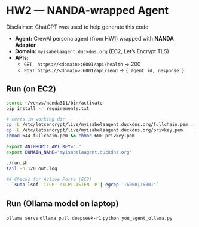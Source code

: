 # HW2 — NANDA-wrapped Agent

Disclaimer: ChatGPT was used to help generate this code.

- **Agent:** CrewAI persona agent (from HW1) wrapped with **NANDA Adapter**  
- **Domain:** `myisabelaagent.duckdns.org` (EC2, Let’s Encrypt TLS)  
- **APIs:**  
  - `GET  https://<domain>:6001/api/health` → 200  
  - `POST https://<domain>:6001/api/send`   → `{ agent_id, response }`

## Run (on EC2)
```bash
source ~/venvs/nanda311/bin/activate
pip install -r requirements.txt

# certs in working dir
cp -L /etc/letsencrypt/live/myisabelaagent.duckdns.org/fullchain.pem .
cp -L /etc/letsencrypt/live/myisabelaagent.duckdns.org/privkey.pem   .
chmod 644 fullchain.pem && chmod 600 privkey.pem

export ANTHROPIC_API_KEY="…"
export DOMAIN_NAME="myisabelaagent.duckdns.org"

./run.sh
tail -n 120 out.log

## Checks for Active Ports (EC2)
- `sudo lsof -iTCP -sTCP:LISTEN -P | egrep ':6000|:6001'`
```
## Run (Ollama model on laptop)
`ollama serve`
`ollama pull deepseek-r1`
`python you_agent_ollama.py`
